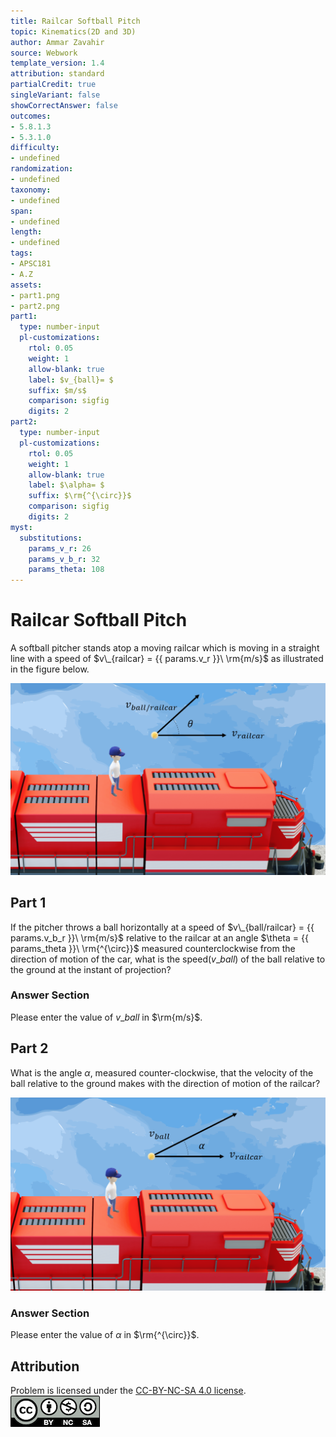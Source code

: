 ```yaml
---
title: Railcar Softball Pitch
topic: Kinematics(2D and 3D)
author: Ammar Zavahir
source: Webwork
template_version: 1.4
attribution: standard
partialCredit: true
singleVariant: false
showCorrectAnswer: false
outcomes:
- 5.8.1.3
- 5.3.1.0
difficulty:
- undefined
randomization:
- undefined
taxonomy:
- undefined
span:
- undefined
length:
- undefined
tags:
- APSC181
- A.Z
assets:
- part1.png
- part2.png
part1:
  type: number-input
  pl-customizations:
    rtol: 0.05
    weight: 1
    allow-blank: true
    label: $v_{ball}= $
    suffix: $m/s$
    comparison: sigfig
    digits: 2
part2:
  type: number-input
  pl-customizations:
    rtol: 0.05
    weight: 1
    allow-blank: true
    label: $\alpha= $
    suffix: $\rm{^{\circ}}$
    comparison: sigfig
    digits: 2
myst:
  substitutions:
    params_v_r: 26
    params_v_b_r: 32
    params_theta: 108
---
```

# Railcar Softball Pitch
A softball pitcher stands atop a moving railcar which is moving in a straight line with a speed of $v\_{railcar} = {{ params.v_r }}\ \rm{m/s}$ as illustrated in the figure below.

<img src="part1.png" width=600>

## Part 1

If the pitcher throws a ball horizontally at a speed of $v\_{ball/railcar} = {{ params.v_b_r }}\ \rm{m/s}$ relative to the railcar at an angle $\theta = {{ params_theta }}\ \rm{^{\circ}}$ measured counterclockwise from the direction of motion of the car, what is the speed($v\_{ball}$) of the ball relative to the ground at the instant of projection?
<br>

### Answer Section

Please enter the value of $v\_{ball}$ in $\rm{m/s}$.

## Part 2

What is the angle $\alpha$, measured counter-clockwise, that the velocity of the ball relative to the ground makes with the direction of motion of the railcar?

<img src="part2.png" width=600>

### Answer Section

Please enter the value of $\alpha$ in $\rm{^{\circ}}$.

## Attribution

Problem is licensed under the [CC-BY-NC-SA 4.0 license](https://creativecommons.org/licenses/by-nc-sa/4.0/).<br> ![The Creative Commons 4.0 license requiring attribution-BY, non-commercial-NC, and share-alike-SA license.](https://raw.githubusercontent.com/firasm/bits/master/by-nc-sa.png)